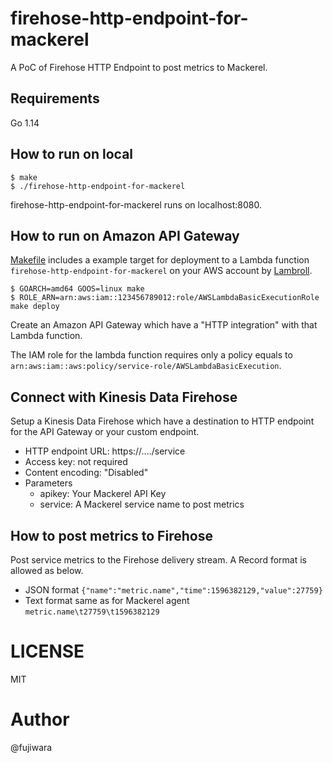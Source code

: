 # firehose-http-endpoint-for-mackerel

A PoC of Firehose HTTP Endpoint to post metrics to Mackerel.

## Requirements

Go 1.14

## How to run on local

```
$ make
$ ./firehose-http-endpoint-for-mackerel
```

firehose-http-endpoint-for-mackerel runs on localhost:8080.

## How to run on Amazon API Gateway

[Makefile](Makefile) includes a example target for deployment to a Lambda function `firehose-http-endpoint-for-mackerel` on your AWS account by [Lambroll](https://github.com/fujiwara/lambroll).

```
$ GOARCH=amd64 GOOS=linux make
$ ROLE_ARN=arn:aws:iam::123456789012:role/AWSLambdaBasicExecutionRole make deploy
```

Create an Amazon API Gateway which have a "HTTP integration" with that Lambda function.

The IAM role for the lambda function requires only a policy equals to `arn:aws:iam::aws:policy/service-role/AWSLambdaBasicExecution`.

## Connect with Kinesis Data Firehose

Setup a Kinesis Data Firehose which have a destination to HTTP endpoint for the API Gateway or your custom endpoint.

- HTTP endpoint URL: https://..../service
- Access key: not required
- Content encoding: "Disabled"
- Parameters
  - apikey: Your Mackerel API Key
  - service: A Mackerel service name to post metrics

## How to post metrics to Firehose

Post service metrics to the Firehose delivery stream. A Record format is allowed as below.

- JSON format `{"name":"metric.name","time":1596382129,"value":27759}`
- Text format same as for Mackerel agent `metric.name\t27759\t1596382129`

# LICENSE

MIT

# Author

@fujiwara
